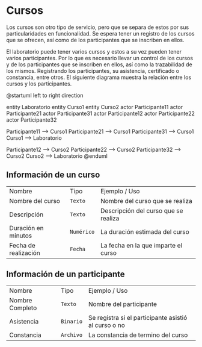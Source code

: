 # Cursos

Los cursos son otro tipo de servicio, pero que se separa de estos por sus particularidades en funcionalidad.
Se espera tener un registro de los cursos que se ofrecen, así como de los participantes que se inscriben en ellos.

El laboratorio puede tener varios cursos y estos a su vez pueden tener varios participantes. Por lo que es necesario
llevar un control de los cursos y de los participantes que se inscriben en ellos, así como la trazabilidad de los mismos.
Registrando los participantes, su asistencia, certificado o constancia, entre otros.
El siguiente diagrama muestra la relación entre los cursos y los participantes.

<code-block lang="PlantUML">
@startuml
left to right direction

entity Laboratorio
entity Curso1
entity Curso2
actor Participante11
actor Participante21
actor Participante31
actor Participante12
actor Participante22
actor Participante32

Participante11 --> Curso1
Participante21 --> Curso1
Participante31 --> Curso1
Curso1 --> Laboratorio

Participante12 --> Curso2
Participante22 --> Curso2
Participante32 --> Curso2
Curso2 --> Laboratorio
@enduml
</code-block>

## Información de un curso

<table>
<tr>
<td>Nombre</td>
<td>Tipo</td>
<td>Ejemplo / Uso</td>
</tr>

<tr>
<td>Nombre del curso</td>
<td><code>Texto</code></td>
<td>Nombre del curso que se realiza</td>
</tr>

<tr>
<td>Descripción</td>
<td><code>Texto</code></td>
<td>Descripción del curso que se realiza</td>
</tr>

<tr>
<td>Duración en minutos</td>
<td><code>Numérico</code></td>
<td>La duración estimada del curso</td>
</tr>

<tr>
<td>Fecha de realización</td>
<td><code>Fecha</code></td>
<td>La fecha en la que imparte el curso</td>
</tr>
</table>


## Información de un participante

<table>
<tr>
<td>Nombre</td>
<td>Tipo</td>
<td>Ejemplo / Uso</td>
</tr>

<tr>
<td>Nombre Completo</td>
<td><code>Texto</code></td>
<td>Nombre del participante</td>
</tr>

<tr>
<td>Asistencia</td>
<td><code>Binario</code></td>
<td>Se registra si el participante asistió al curso o no</td>
</tr>

<tr>
<td>Constancia</td>
<td><code>Archivo</code></td>
<td>La constancia de termino del curso</td>
</tr>
</table>